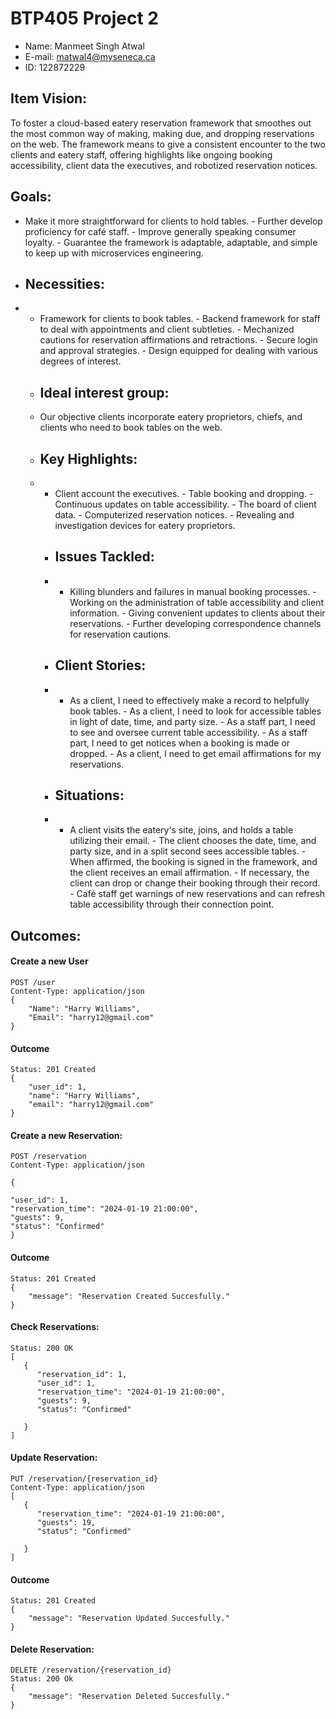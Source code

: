 # BTP405 Project 2

- Name: Manmeet Singh Atwal
- E-mail: matwal4@myseneca.ca
- ID: 122872229


## Item Vision: 
To foster a cloud-based eatery reservation framework that smoothes out the most common way of making, making due, and dropping reservations on the web. The framework means to give a consistent encounter to the two clients and eatery staff, offering highlights like ongoing booking accessibility, client data the executives, and robotized reservation notices. 
## Goals: 
- Make it more straightforward for clients to hold tables. - Further develop proficiency for café staff. - Improve generally speaking consumer loyalty. - Guarantee the framework is adaptable, adaptable, and simple to keep up with microservices engineering.
- ## Necessities:
- - Framework for clients to book tables. - Backend framework for staff to deal with appointments and client subtleties. - Mechanized cautions for reservation affirmations and retractions. - Secure login and approval strategies. - Design equipped for dealing with various degrees of interest.
  - ## Ideal interest group:
  - Our objective clients incorporate eatery proprietors, chiefs, and clients who need to book tables on the web.
  -  ## Key Highlights:
  -  - Client account the executives. - Table booking and dropping. - Continuous updates on table accessibility. - The board of client data. - Computerized reservation notices. - Revealing and investigation devices for eatery proprietors.
     - ## Issues Tackled:
     - - Killing blunders and failures in manual booking processes. - Working on the administration of table accessibility and client information. - Giving convenient updates to clients about their reservations. - Further developing correspondence channels for reservation cautions.
     - ## Client Stories:
     - - As a client, I need to effectively make a record to helpfully book tables. - As a client, I need to look for accessible tables in light of date, time, and party size. - As a staff part, I need to see and oversee current table accessibility. - As a staff part, I need to get notices when a booking is made or dropped. - As a client, I need to get email affirmations for my reservations.
     -  ## Situations:
     -  - A client visits the eatery's site, joins, and holds a table utilizing their email. - The client chooses the date, time, and party size, and in a split second sees accessible tables. - When affirmed, the booking is signed in the framework, and the client receives an email affirmation. - If necessary, the client can drop or change their booking through their record. - Café staff get warnings of new reservations and can refresh table accessibility through their connection point.
## Outcomes: 

#### Create a new User

```
POST /user
Content-Type: application/json
{
    "Name": "Harry Williams",
    "Email": "harry12@gmail.com"
}
```
#### Outcome
```
Status: 201 Created
{
    "user_id": 1,
    "name": "Harry Williams",
    "email": "harry12@gmail.com"
}
```


#### Create a new Reservation:

```
POST /reservation
Content-Type: application/json

{

"user_id": 1,
"reservation_time": "2024-01-19 21:00:00",
"guests": 9,
"status": "Confirmed"
}
```

#### Outcome
```
Status: 201 Created
{
    "message": "Reservation Created Succesfully."
}
```


#### Check Reservations:

```
Status: 200 OK
[
   {
      "reservation_id": 1,
      "user_id": 1,
      "reservation_time": "2024-01-19 21:00:00",
      "guests": 9,
      "status": "Confirmed"

   }
]
```
#### Update Reservation:

```
PUT /reservation/{reservation_id}
Content-Type: application/json
[
   {
      "reservation_time": "2024-01-19 21:00:00",
      "guests": 19,
      "status": "Confirmed"

   }
]

```
#### Outcome
```
Status: 201 Created
{
    "message": "Reservation Updated Succesfully."
}
```

#### Delete Reservation:

```
DELETE /reservation/{reservation_id}
Status: 200 Ok
{
    "message": "Reservation Deleted Succesfully."
}
```
